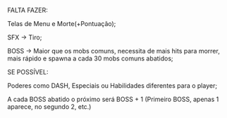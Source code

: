 FALTA FAZER:

Telas de Menu e Morte(+Pontuação);

SFX → Tiro;

BOSS → Maior que os mobs comuns, necessita de mais hits para morrer, mais rápido e spawna a cada 30 mobs comuns abatidos;

SE POSSÍVEL:

Poderes como DASH, Especiais ou Habilidades diferentes para o player;

A cada BOSS abatido o próximo será BOSS + 1 (Primeiro BOSS, apenas 1 aparece, no segundo 2, etc.)



